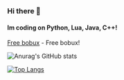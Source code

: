 ### Hi there 👋
#### Im coding on Python, Lua, Java, C++!
[Free bobux](https://www.youtube.com/watch?v=dQw4w9WgXcQ) - Free bobux!

![Anurag's GitHub stats](https://github-readme-stats.vercel.app/api?username=swenlyyt&theme=tokyonight&show_icons=true)

[![Top Langs](https://github-readme-stats.vercel.app/api/top-langs/?username=swenlyyt&theme=tokyonight&layout=donut)](https://github.com/anuraghazra/github-readme-stats)


<!--
**SwenlyYT/SwenlyYT** is a ✨ _special_ ✨ repository because its `README.md` (this file) appears on your GitHub profile.

Here are some ideas to get you started:

- 🔭 I’m currently working on ...
- 🌱 I’m currently learning ...
- 👯 I’m looking to collaborate on ...
- 🤔 I’m looking for help with ...
- 💬 Ask me about ...
- 📫 How to reach me: ...
- 😄 Pronouns: ...
- ⚡ Fun fact: ...
-->

<!--
<p align="center">
 <img width="600" src="https://github.com/BaggerFast/BaggerFast/blob/main/assets/github-snake.svg?short_path=68e728e" alt="snake"/>
</p>
-->
